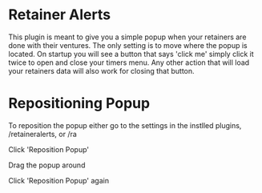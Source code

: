 # Retainer Alerts

This plugin is meant to give you a simple popup when your retainers are done with their ventures.
The only setting is to move where the popup is located.
On startup you will see a button that says 'click me' simply click it twice to open and close your timers menu.
Any other action that will load your retainers data will also work for closing that button.


# Repositioning Popup
To reposition the popup either go to the settings in the instlled plugins, /retaineralerts, or /ra

Click 'Reposition Popup'

Drag the popup around

Click 'Reposition Popup' again